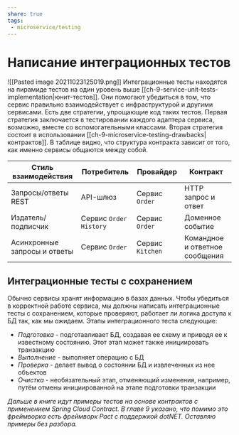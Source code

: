 ```yaml
---
share: true
tags:
 - microservice/testing
---
```

# Написание интеграционных тестов
![[Pasted image 20211023125019.png]]
Интеграционные тесты находятся на пирамиде тестов на один уровень выше [[ch-9-service-unit-tests-implementation|юнит-тестов]]. Они помогают убедиться в том, что сервис правильно взаимодействует с инфраструктурой и другими сервисами. Есть две стратегии, упрощающие код таких тестов.
Первая стратегия заключается в тестировании каждого адаптера сервиса, возможно, вместе со вспомогательными классами.
Вторая стратегия состоит в использовании [[ch-9-microservice-testing-drawbacks|контрактов]]. В таблице видно, что структура контракта зависит от того, как именно сервисы общаются между собой.

|Стиль взаимодействия|Потребитель|Провайдер|Контракт|
|---|---|---|---|
|Запросы/ответы REST|API-шлюз|Сервис `Order`|HTTP запрос и ответ|
|Издатель/подписчик|Сервис `Order History`|Сервис `Order`|Доменное событие|
|Асинхронные запросы и ответы|Сервис `Order`|Сервис `Kitchen`|Командное и ответное сообщения|

## Интеграционные тесты с сохранением
Обычно сервисы хранят информацию в базах данных. Чтобы убедиться в корректной работе сервиса, мы должны написать интеграционные тесты с сохранением, которые проверяют, работает ли логика доступа к БД так, как мы ожидаем.
Этапы интеграционного теста следующие:
- *Подготовка* - подготавливает БД, создавая ее схему и приводя ее к известному состоянию. Этот этап может также инициировать транзакцию
- *Выполнение* - выполняет операцию с БД
- *Проверка* - делает вывод о состоянии БД и извлеченных из нее объектов
- *Очистка* - необязательный этап, отменяющий изменения, например, путём отмены инициированной на этапе подготовки транзакции

*Дальше в книге идут примеры тестов на основе контрактов с применением Spring Cloud Contract. В главе 9 указано, что помимо это фреймворка есть фреймворк Pact с поддержкой dotNET. Оставляю примеры без разбора.*